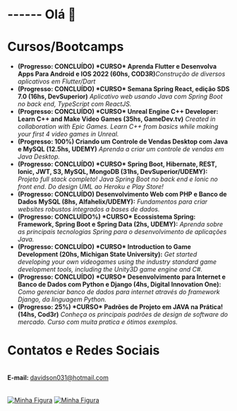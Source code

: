 <b><h1>------ Olá 👋</h1></b>

<b><h1>Cursos/Bootcamps</h1></b> 
<ul>
  <li><b>(Progresso: CONCLUÍDO) *CURSO* Aprenda Flutter e Desenvolva Apps Para Android e IOS 2022 (60hs, COD3R)</b><i>Construção de diversos aplicativos em Flutter/Dart</i></li>
  <li><b>(Progresso: CONCLUÍDO) *CURSO* Semana Spring React, edição SDS 7.0 (16hs, DevSuperior)</b><i> Aplicativo web usando Java com Spring Boot no back end, TypeScript com ReactJS.</i></li>
  <li><b>(Progresso: CONCLUÍDO) *CURSO* Unreal Engine C++ Developer: Learn C++ and Make Video Games (35hs, GameDev.tv)</b><i> Created in collaboration with Epic Games. Learn C++ from basics while making your first 4 video games in Unreal.</i></li>
  <li><b>(Progresso: 100%) Criando um Controle de Vendas Desktop com Java e MySQL (12.5hs, UDEMY)</b><i> Aprenda a criar um controle de vendas em Java Desktop.</i></li>
  <li><b>(Progresso: CONCLUÍDO) *CURSO* Spring Boot, Hibernate, REST, Ionic, JWT, S3, MySQL, MongoDB (31hs, DevSuperior/UDEMY):</b> <i>Projeto full stack completo! Java Spring Boot no back end e Ionic no front end. Do design UML ao Heroku e Play Store!</i></li>
  <li><b>(Progresso: CONCLUÍDO) Desenvolvimento Web com PHP e Banco de Dados MySQL (8hs, Alfahelix/UDEMY):</b> <i>Fundamentos para criar websites robustos integrados a bases de dados.</i></li>
  <li><b>(Progresso: CONCLUÍDO%) *CURSO* Ecossistema Spring: Framework, Spring Boot e Spring Data (2hs, UDEMY):</b> <i>Aprenda sobre as principais tecnologias Spring para o desenvolvimento de aplicações Java.</i> 
</li>
  <li><b>(Progresso: CONCLUÍDO) *CURSO* Introduction to Game Development (20hs, Michigan State University):</b> <i>Get started developing your own videogames using the industry standard game development tools, including the Unity3D game engine and C#.</i> 
</li>
  <li><b>(Progresso: CONCLUÍDO) *CURSO* Desenvolvimento para Internet e Banco de Dados com Python e Django (4hs, Digital Innovation One):</b> <i>Como gerenciar banco de dados para internet através do framework Django, da linguagem Python.</i> 
</li>
  <li><b>(Progresso: 25%) *CURSO* Padrões de Projeto em JAVA na Prática! (14hs, Cod3r)</b><i> Conheça os principais padrões de design de software do mercado. Curso com muita pratica e ótimos exemplos.</i></i>
</ul>

<b><h1>Contatos e Redes Sociais</h1></b>  
<b>E-mail: </b> davidson031@hotmail.com
<br><br><br>
<a href="https://www.linkedin.com/in/davidson-tadeu031/"><img src="http://www.blueskyresumes.com/blog/wp-content/uploads/2010/02/59-linkedin-logo.jpg" alt="Minha Figura"></a>
<a href="https://wa.me/+5531975553375"><img src="https://logospng.org/download/whatsapp/logo-whatsapp-256.png" alt="Minha Figura"></a>

